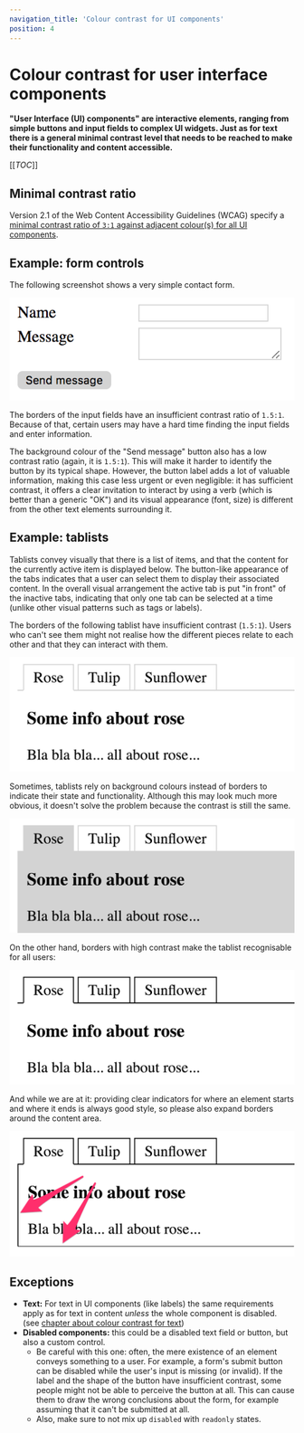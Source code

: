 ```yaml
---
navigation_title: 'Colour contrast for UI components'
position: 4
---
```


# Colour contrast for user interface components

**"User Interface (UI) components" are interactive elements, ranging from simple buttons and input fields to complex UI widgets. Just as for text there is a general minimal contrast level that needs to be reached to make their functionality and content accessible.**

[[_TOC_]]

## Minimal contrast ratio

Version 2.1 of the Web Content Accessibility Guidelines (WCAG) specify a [minimal contrast ratio of `3:1` against adjacent colour(s) for all UI components](https://www.w3.org/TR/WCAG21/#non-text-contrast).

## Example: form controls

The following screenshot shows a very simple contact form.

![Low contrast form](_media/low-contrast-form.png)

The borders of the input fields have an insufficient contrast ratio of `1.5:1`. Because of that, certain users may have a hard time finding the input fields and enter information.

The background colour of the "Send message" button also has a low contrast ratio (again, it is `1.5:1`). This will make it harder to identify the button by its typical shape. However, the button label adds a lot of valuable information, making this case less urgent or even negligible: it has sufficient contrast, it offers a clear invitation to interact by using a verb (which is better than a generic "OK") and its visual appearance (font, size) is different from the other text elements surrounding it.

## Example: tablists

Tablists convey visually that there is a list of items, and that the content for the currently active item is displayed below. The button-like appearance of the tabs indicates that a user can select them to display their associated content. In the overall visual arrangement the active tab is put "in front" of the inactive tabs, indicating that only one tab can be selected at a time (unlike other visual patterns such as tags or labels).

The borders of the following tablist have insufficient contrast (`1.5:1`). Users who can't see them might not realise how the different pieces relate to each other and that they can interact with them.

![Low contrast tablist](_media/low-contrast-tablist.png)

Sometimes, tablists rely on background colours instead of borders to indicate their state and functionality. Although this may look much more obvious, it doesn't solve the problem because the contrast is still the same.

![Low contrast tablist](_media/low-contrast-tablist-with-background.png)

On the other hand, borders with high contrast make the tablist recognisable for all users:

![Low contrast tablist](_media/tablist-with-borders.png)

And while we are at it: providing clear indicators for where an element starts and where it ends is always good style, so please also expand borders around the content area.

![Low contrast tablist](_media/tablist-with-more-borders.png)

## Exceptions

- **Text:** For text in UI components (like labels) the same requirements apply as for text in content _unless_ the whole component is disabled. (see [chapter about colour contrast for text](/knowledge/colours-and-contrast/text/))
- **Disabled components:** this could be a disabled text field or button, but also a custom control.
  - Be careful with this one: often, the mere existence of an element conveys something to a user. For example, a form's submit button can be disabled while the user's input is missing (or invalid). If the label and the shape of the button have insufficient contrast, some people might not be able to perceive the button at all. This can cause them to draw the wrong conclusions about the form, for example assuming that it can't be submitted at all.
  - Also, make sure to not mix up `disabled` with `readonly` states.
